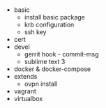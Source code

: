 ### 
* basic
  * install basic package
  * krb configuration
  * ssh key
* cert
* devel
  * gerrit hook - commit-msg
  * sublime text 3
* docker & docker-compose
* extends
  * ovpn install
* vagrant
* virtualbox
